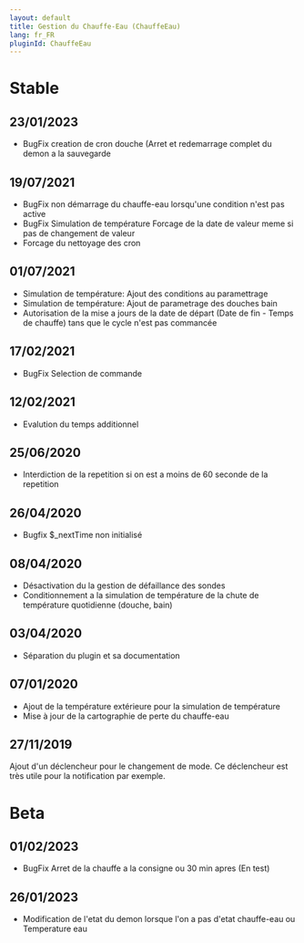 ```yaml
---
layout: default
title: Gestion du Chauffe-Eau (ChauffeEau)
lang: fr_FR
pluginId: ChauffeEau
---
```


# Stable
## 23/01/2023
* BugFix creation de cron douche (Arret et redemarrage complet du demon a la sauvegarde


## 19/07/2021
* BugFix non démarrage du chauffe-eau lorsqu'une condition n'est pas active
* BugFix Simulation de température Forcage de la date de valeur meme si pas de changement de valeur
* Forcage du nettoyage des cron

## 01/07/2021
* Simulation de température: Ajout des conditions au paramettrage
* Simulation de température: Ajout de parametrage des douches bain
* Autorisation de la mise a jours de la date de départ (Date de fin - Temps de chauffe) tans que le cycle n'est pas commancée

## 17/02/2021
* BugFix Selection de commande

## 12/02/2021
* Evalution du temps additionnel

## 25/06/2020
* Interdiction de la repetition si on est a moins de 60 seconde de la repetition

## 26/04/2020
* Bugfix $_nextTime  non initialisé

## 08/04/2020
* Désactivation du la gestion de défaillance des sondes
* Conditionnement a la simulation de température de la chute de température quotidienne (douche, bain)

## 03/04/2020
* Séparation du plugin et sa documentation

## 07/01/2020
* Ajout de la température extérieure pour la simulation de température
* Mise à jour de la cartographie de perte du chauffe-eau

## 27/11/2019
Ajout d'un déclencheur pour le changement de mode.
Ce déclencheur est très utile pour la notification par exemple.

# Beta
## 01/02/2023
* BugFix Arret de la chauffe a la consigne ou 30 min apres (En test)
## 26/01/2023
* Modification de l'etat du demon lorsque l'on a pas d'etat chauffe-eau ou Temperature eau
